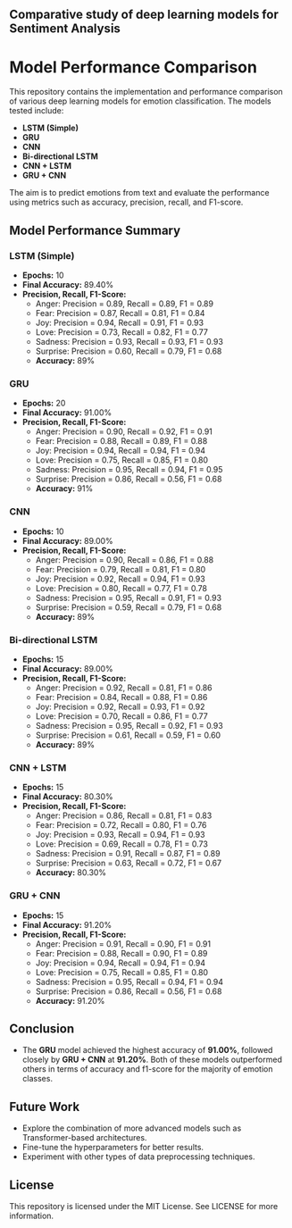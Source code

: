 ## Comparative study of deep learning models for Sentiment Analysis

# Model Performance Comparison

This repository contains the implementation and performance comparison of various deep learning models for emotion classification. The models tested include:

- **LSTM (Simple)**
- **GRU**
- **CNN**
- **Bi-directional LSTM**
- **CNN + LSTM**
- **GRU + CNN**

The aim is to predict emotions from text and evaluate the performance using metrics such as accuracy, precision, recall, and F1-score.

## Model Performance Summary

### LSTM (Simple)
- **Epochs:** 10
- **Final Accuracy:** 89.40%
- **Precision, Recall, F1-Score:**
    - Anger: Precision = 0.89, Recall = 0.89, F1 = 0.89
    - Fear: Precision = 0.87, Recall = 0.81, F1 = 0.84
    - Joy: Precision = 0.94, Recall = 0.91, F1 = 0.93
    - Love: Precision = 0.73, Recall = 0.82, F1 = 0.77
    - Sadness: Precision = 0.93, Recall = 0.93, F1 = 0.93
    - Surprise: Precision = 0.60, Recall = 0.79, F1 = 0.68
    - **Accuracy:** 89%

### GRU
- **Epochs:** 20
- **Final Accuracy:** 91.00%
- **Precision, Recall, F1-Score:**
    - Anger: Precision = 0.90, Recall = 0.92, F1 = 0.91
    - Fear: Precision = 0.88, Recall = 0.89, F1 = 0.88
    - Joy: Precision = 0.94, Recall = 0.94, F1 = 0.94
    - Love: Precision = 0.75, Recall = 0.85, F1 = 0.80
    - Sadness: Precision = 0.95, Recall = 0.94, F1 = 0.95
    - Surprise: Precision = 0.86, Recall = 0.56, F1 = 0.68
    - **Accuracy:** 91%

### CNN
- **Epochs:** 10
- **Final Accuracy:** 89.00%
- **Precision, Recall, F1-Score:**
    - Anger: Precision = 0.90, Recall = 0.86, F1 = 0.88
    - Fear: Precision = 0.79, Recall = 0.81, F1 = 0.80
    - Joy: Precision = 0.92, Recall = 0.94, F1 = 0.93
    - Love: Precision = 0.80, Recall = 0.77, F1 = 0.78
    - Sadness: Precision = 0.95, Recall = 0.91, F1 = 0.93
    - Surprise: Precision = 0.59, Recall = 0.79, F1 = 0.68
    - **Accuracy:** 89%

### Bi-directional LSTM
- **Epochs:** 15
- **Final Accuracy:** 89.00%
- **Precision, Recall, F1-Score:**
    - Anger: Precision = 0.92, Recall = 0.81, F1 = 0.86
    - Fear: Precision = 0.84, Recall = 0.88, F1 = 0.86
    - Joy: Precision = 0.92, Recall = 0.93, F1 = 0.92
    - Love: Precision = 0.70, Recall = 0.86, F1 = 0.77
    - Sadness: Precision = 0.95, Recall = 0.92, F1 = 0.93
    - Surprise: Precision = 0.61, Recall = 0.59, F1 = 0.60
    - **Accuracy:** 89%

### CNN + LSTM
- **Epochs:** 15
- **Final Accuracy:** 80.30%
- **Precision, Recall, F1-Score:**
    - Anger: Precision = 0.86, Recall = 0.81, F1 = 0.83
    - Fear: Precision = 0.72, Recall = 0.80, F1 = 0.76
    - Joy: Precision = 0.93, Recall = 0.94, F1 = 0.93
    - Love: Precision = 0.69, Recall = 0.78, F1 = 0.73
    - Sadness: Precision = 0.91, Recall = 0.87, F1 = 0.89
    - Surprise: Precision = 0.63, Recall = 0.72, F1 = 0.67
    - **Accuracy:** 80.30%

### GRU + CNN
- **Epochs:** 15
- **Final Accuracy:** 91.20%
- **Precision, Recall, F1-Score:**
    - Anger: Precision = 0.91, Recall = 0.90, F1 = 0.91
    - Fear: Precision = 0.88, Recall = 0.90, F1 = 0.89
    - Joy: Precision = 0.94, Recall = 0.94, F1 = 0.94
    - Love: Precision = 0.75, Recall = 0.85, F1 = 0.80
    - Sadness: Precision = 0.95, Recall = 0.94, F1 = 0.94
    - Surprise: Precision = 0.86, Recall = 0.56, F1 = 0.68
    - **Accuracy:** 91.20%

## Conclusion
- The **GRU** model achieved the highest accuracy of **91.00%**, followed closely by **GRU + CNN** at **91.20%**. Both of these models outperformed others in terms of accuracy and f1-score for the majority of emotion classes.

## Future Work
- Explore the combination of more advanced models such as Transformer-based architectures.
- Fine-tune the hyperparameters for better results.
- Experiment with other types of data preprocessing techniques.

## License
This repository is licensed under the MIT License. See LICENSE for more information.

